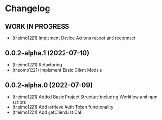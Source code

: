 # Changelog

<!--
  Placeholder for the next version (at the beginning of the line):
  ## **WORK IN PROGRESS**
-->
## **WORK IN PROGRESS**
* (theimo1221) Implement Device Actions reboot and reconnect

## 0.0.2-alpha.1 (2022-07-10)
* (theimo1221) Refactoring
* (theomo1221) Implement Basic Client Models

## 0.0.2-alpha.0 (2022-07-09)
* (theimo1221) Added Basic Project Structure including Workflow and npm scripts
* (theimo1221) Add retrieve Auth Token functionality
* (theimo1221) Add getClientList Call
